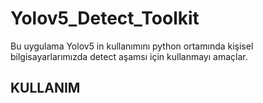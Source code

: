 # Yolov5_Detect_Toolkit
 Bu uygulama Yolov5 in kullanımını python ortamında kişisel bilgisayarlarımızda detect aşamsı için kullanmayı amaçlar.
 
## KULLANIM


 
 
